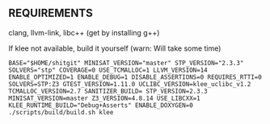 REQUIREMENTS
------------

clang, llvm-link, libc++ (get by installing g++)


If klee not available, build it yourself (warn: Will take some time)

```
BASE="$HOME/shitgit" MINISAT_VERSION="master" STP_VERSION="2.3.3" SOLVERS="stp" COVERAGE=0 USE_TCMALLOC=1 LLVM_VERSION=14 ENABLE_OPTIMIZED=1 ENABLE_DEBUG=1 DISABLE_ASSERTIONS=0 REQUIRES_RTTI=0 SOLVERS=STP:Z3 GTEST_VERSION=1.11.0 UCLIBC_VERSION=klee_uclibc_v1.2 TCMALLOC_VERSION=2.7 SANITIZER_BUILD= STP_VERSION=2.3.3 MINISAT_VERSION=master Z3_VERSION=4.8.14 USE_LIBCXX=1 KLEE_RUNTIME_BUILD="Debug+Asserts" ENABLE_DOXYGEN=0 ./scripts/build/build.sh klee
```
